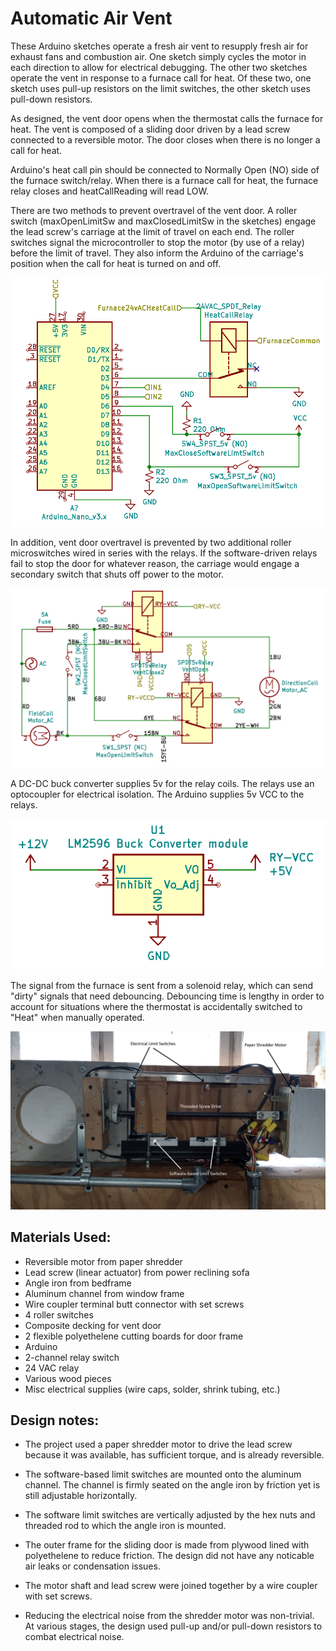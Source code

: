 # Automatic Air Vent

These Arduino sketches operate a fresh air vent to resupply fresh air for exhaust fans and combustion air.
One sketch simply cycles the motor in each direction to allow for electrical debugging. The other two sketches
operate the vent in response to a furnace call for heat. Of these two, one sketch uses pull-up resistors on the 
limit switches, the other sketch uses pull-down resistors. 

As designed, the vent door opens when the thermostat calls the furnace for heat. The vent is composed
of a sliding door driven by a lead screw connected to a reversible motor. The door closes when there is no longer
a call for heat. 

Arduino's heat call pin should be connected to Normally Open (NO) side of the furnace switch/relay.
When there is a furnace call for heat, the furnace relay closes and heatCallReading will read LOW. 

There are two methods to prevent overtravel of the vent door. A roller switch (maxOpenLimitSw and maxClosedLimitSw
in the sketches) engage the lead screw's carriage at the limit of travel on each end. The roller switches signal the
microcontroller to stop the motor (by use of a relay) before the limit of travel. They also inform the Arduino of the
carriage's position when the call for heat is turned on and off.

![VentArduinoSchematic](/Images/VentArduinoSchematic.png)

In addition, vent door overtravel is prevented by two additional roller microswitches wired
in series with the relays. If the software-driven relays fail to stop the door for whatever reason, the
carriage would engage a secondary switch that shuts off power to the motor.

![VentControlSchematic](/Images/VentControlSchematic.png)

A DC-DC buck converter supplies 5v for the relay coils. The relays use an optocoupler for electrical isolation. The
Arduino supplies 5v VCC to the relays.

![BuckConverterSchematic](/Images/BuckConverterSchematic.png)

The signal from the furnace is sent from a solenoid relay, which can send "dirty" signals that need debouncing.
Debouncing time is lengthy in order to account for situations where the thermostat is accidentally switched
to "Heat" when manually operated.


![VentHardwarePic](Images/VentHardwarePic.jpg)

## Materials Used:
* Reversible motor from paper shredder 
* Lead screw (linear actuator) from power reclining sofa
* Angle iron from bedframe
* Aluminum channel from window frame
* Wire coupler terminal butt connector with set screws
* 4 roller switches
* Composite decking for vent door
* 2 flexible polyethelene cutting boards for door frame
* Arduino
* 2-channel relay switch
* 24 VAC relay
* Various wood pieces
* Misc electrical supplies (wire caps, solder, shrink tubing, etc.)

## Design notes:
* The project used a paper shredder motor to drive the lead screw because it was available, has sufficient torque, and is already reversible.
  
* The software-based limit switches are mounted onto the aluminum channel. The channel is firmly seated on the angle iron by friction
yet is still adjustable horizontally.

* The software limit switches are vertically adjusted by the hex nuts and threaded rod to which the
angle iron is mounted.

* The outer frame for the sliding door is made from plywood lined with polyethelene to reduce friction. The design did not have
any noticable air leaks or condensation issues.

* The motor shaft and lead screw were joined together by a wire coupler with set screws.

* Reducing the electrical noise from the shredder motor was non-trivial. At various stages, the design used pull-up and/or pull-down resistors to
combat electrical noise. 

